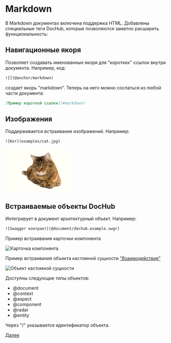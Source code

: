 # Markdown

В Markdown документах включена поддержка HTML. Добавлены специальные теги DocHub, которые позволяются
заметно расширить функциональность:

## Навигационные якоря
Позволяет создавать именованные якоря для "коротких" ссылок внутри документа. Например, код:
```html
![](@anchor/markdown)
```
создает якорь "markdown". Теперь на него можно сослаться из любой части документа:
```markdown
[Пример короткой ссылки](#markdown)
```

## Изображения
Поддерживается встраивание изображений. Например:

```html
![Кот](examples/cat.jpg)
```

![Кот](examples/cat.jpg)

## Встраиваемые объекты DocHub
Интегрирует в документ архитектурный объект. Например:
```html
![Swagger контракт](@document/dochub.example.swgr)
```

Пример встраивания карточки компонента 

![Карточка компонента](@component/dochub.front)


Пример встраивания объекта кастомной сущности ["Взаимодействия"](/entities/interactions/tree)

![Объект кастомной сущности](@entity/interactions/blank?id=dochub.user.check)

Доступны следующие типы объектов: 
* @document
* @context
* @aspect
* @component
* @radar
* @entity

Через "/" указывается идентификатор объекта. 

[Далее](/docs/dochub.tables)